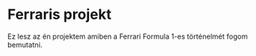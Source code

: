 # Ferraris projekt

Ez lesz az én projektem amiben a Ferrari Formula 1-es történelmét fogom bemutatni.
